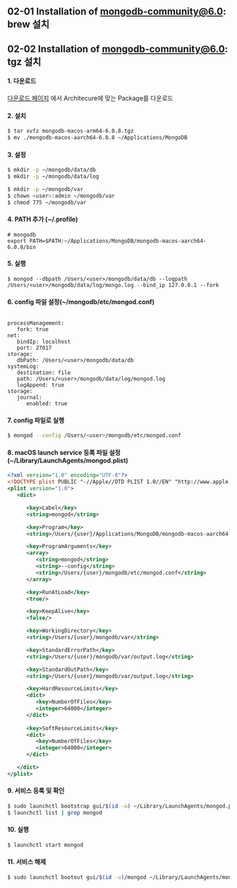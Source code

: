 ## 02-01 Installation of mongodb-community@6.0: brew 설치



## 02-02 Installation of mongodb-community@6.0: tgz 설치
#### 1. 다운로드
[다운로드 페이지](https://www.mongodb.com/try/download/community-kubernetes-operator) 에서 Architecure에 맞는 Package를 다운로드
   
#### 2. 설치

   ```sh
   $ tar xvfz mongodb-macos-arm64-6.0.8.tgz
   $ mv ./mongodb-macos-aarch64-6.0.8 ~/Applications/MongoDB
   ```

#### 3. 설정
   
```sh
$ mkdir -p ~/mongodb/data/db
$ mkdir -p ~/mongodb/data/log

$ mkdir -p ~/mongodb/var
$ chown <user>:admin ~/mongodb/var
$ chmod 775 ~/mongodb/var
```

#### 4. PATH 추가 (~/.profile)

   ```
   # mongodb
   export PATH=$PATH:~/Applications/MongoDB/mongodb-macos-aarch64-6.0.8/bin
   ```
   
#### 5. 실행
   
   ```
   $ mongod --dbpath /Users/<user>/mongodb/data/db --logpath /Users/<user>/mongodb/data/log/mongo.log --bind_ip 127.0.0.1 --fork
   ```
   
#### 6. config 파일 설정(~/mongodb/etc/mongod.conf)
   
```

processManagement:
   fork: true
net:
   bindIp: localhost
   port: 27017
storage:
   dbPath: /Users/<user>/mongodb/data/db
systemLog:
   destination: file
   path: /Users/<user>/mongodb/data/log/mongod.log
   logAppend: true
storage:
   journal:
      enabled: true

```

#### 7. config 파일로 실행
   
```sh
$ mongod --config /Users/<user>/mongodb/etc/mongod.conf
```

#### 8. macOS launch service 등록 파일 설정(~/Library/LaunchAgents/mongod.plist)
   
```xml
<?xml version="1.0" encoding="UTF-8"?>
<!DOCTYPE plist PUBLIC "-//Apple//DTD PLIST 1.0//EN" "http://www.apple.com/DTDs/PropertyList-1.0.dtd">
<plist version="1.0">
   <dict>

      <key>Label</key>
      <string>mongod</string>

      <key>Program</key>
      <string>/Users/{user}/Applications/MongoDB/mongodb-macos-aarch64-6.0.8/bin/mongod</string>

      <key>ProgramArguments</key>
      <array>
         <string>mongod</string>
         <string>--config</string>
         <string>/Users/{user}/mongodb/etc/mongod.conf</string>
      </array>

      <key>RunAtLoad</key>
      <true/>

      <key>KeepAlive</key>
      <false/>

      <key>WorkingDirectory</key>
      <string>/Users/{user}/mongodb/var</string>

      <key>StandardErrorPath</key>
      <string>/Users/{user}/mongodb/var/output.log</string>

      <key>StandardOutPath</key>
      <string>/Users/{user}/mongodb/var/output.log</string>						

      <key>HardResourceLimits</key>
      <dict>
         <key>NumberOfFiles</key>
         <integer>64000</integer>
      </dict>
      
      <key>SoftResourceLimits</key>
      <dict>
         <key>NumberOfFiles</key>
         <integer>64000</integer>
      </dict>

   </dict>
</plist>
```

#### 9.  서비스 등록 및 확인
```sh
$ sudo launchctl bootstrap gui/$(id -u) ~/Library/LaunchAgents/mongod.plist
$ launchctl list | grep mongod
```

#### 10. 실행
```sh
$ launchctl start mongod
```

#### 11. 서비스 해제

```sh
$ sudo launchctl bootout gui/$(id -u)/mongod ~/Library/LaunchAgents/mongod.plist
```